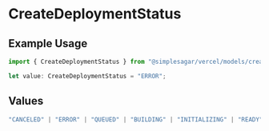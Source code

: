 # CreateDeploymentStatus

## Example Usage

```typescript
import { CreateDeploymentStatus } from "@simplesagar/vercel/models/createdeploymentop.js";

let value: CreateDeploymentStatus = "ERROR";
```

## Values

```typescript
"CANCELED" | "ERROR" | "QUEUED" | "BUILDING" | "INITIALIZING" | "READY"
```